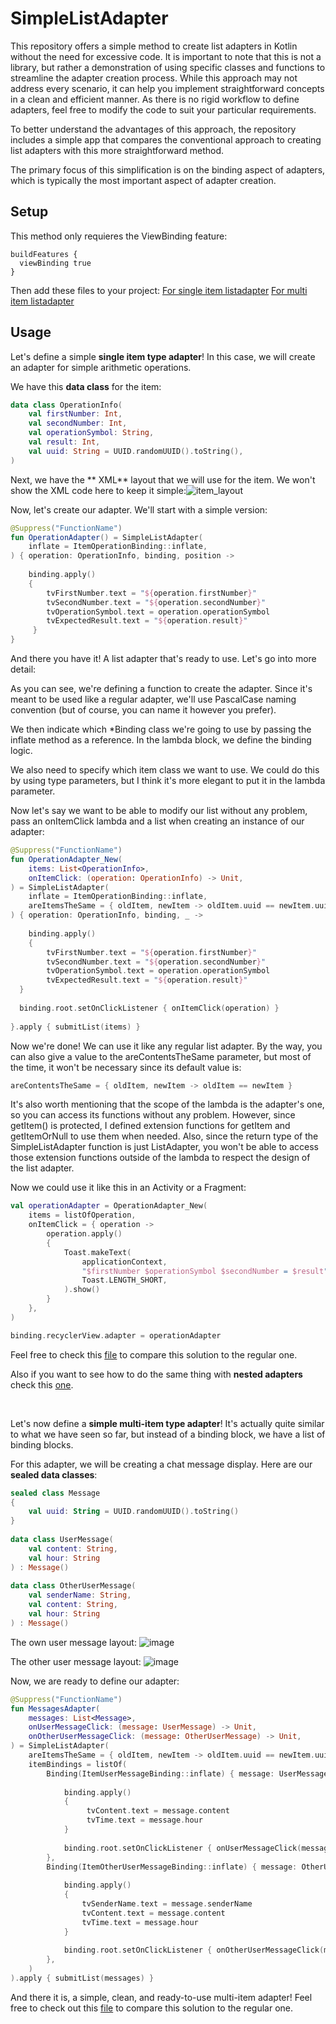 
# SimpleListAdapter

This repository offers a simple method to create list adapters in Kotlin without the need for excessive code. It is important to note that this is not a library, but rather a demonstration of using specific classes and functions to streamline the adapter creation process. While this approach may not address every scenario, it can help you implement straightforward concepts in a clean and efficient manner. As there is no rigid workflow to define adapters, feel free to modify the code to suit your particular requirements.

To better understand the advantages of this approach, the repository includes a simple app that compares the conventional approach to creating list adapters with this more straightforward method.

The primary focus of this simplification is on the binding aspect of adapters, which is typically the most important aspect of adapter creation.

## Setup

This method only requieres the ViewBinding feature:

```
buildFeatures {  
  viewBinding true  
}
```

Then add these files to your project:
[For single item listadapter](https://github.com/ElianFabian/SimpleListAdapter/blob/main/app/src/main/java/com/elian/simple_list_adapter/adapter/SimpleSingleItemListAdapter.kt)
[For multi item listadapter](https://github.com/ElianFabian/SimpleListAdapter/blob/main/app/src/main/java/com/elian/simple_list_adapter/adapter/SimpleMultiItemListAdapter.kt)

## Usage

Let's define a simple **single item type adapter**! In this case, we will create an adapter for simple arithmetic operations.

We have this **data class** for the item:
```kt
data class OperationInfo(  
    val firstNumber: Int,  
    val secondNumber: Int,  
    val operationSymbol: String,  
    val result: Int,  
    val uuid: String = UUID.randomUUID().toString(),  
)
```
Next, we have the ** XML** layout that we will use for the item. We won't show the XML code here to keep it simple:![item_layout](https://user-images.githubusercontent.com/86477169/213011000-de3a436c-2efa-4376-8755-1c6ad792d12d.PNG)

Now, let's create our adapter. We'll start with a simple version:
```kt
@Suppress("FunctionName")  
fun OperationAdapter() = SimpleListAdapter(  
	inflate = ItemOperationBinding::inflate,  
) { operation: OperationInfo, binding, position ->  
  
	binding.apply()  
	{  
		tvFirstNumber.text = "${operation.firstNumber}"  
		tvSecondNumber.text = "${operation.secondNumber}"  
        tvOperationSymbol.text = operation.operationSymbol  
        tvExpectedResult.text = "${operation.result}"  
     }  
}
```
And there you have it! A list adapter that's ready to use. Let's go into more detail:

As you can see, we're defining a function to create the adapter. Since it's meant to be used like a regular adapter, we'll use PascalCase naming convention (but of course, you can name it however you prefer).

We then indicate which *Binding class we're going to use by passing the inflate method as a reference. In the lambda block, we define the binding logic.

We also need to specify which item class we want to use. We could do this by using type parameters, but I think it's more elegant to put it in the lambda parameter.

Now let's say we want to be able to modify our list without any problem, pass an onItemClick lambda and a list when creating an instance of our adapter:
```kt
@Suppress("FunctionName")  
fun OperationAdapter_New(  
    items: List<OperationInfo>,  
    onItemClick: (operation: OperationInfo) -> Unit,  
) = SimpleListAdapter(  
    inflate = ItemOperationBinding::inflate,  
    areItemsTheSame = { oldItem, newItem -> oldItem.uuid == newItem.uuid },  
) { operation: OperationInfo, binding, _ ->  
  
	binding.apply()  
	{  
		tvFirstNumber.text = "${operation.firstNumber}"  
		tvSecondNumber.text = "${operation.secondNumber}"  
		tvOperationSymbol.text = operation.operationSymbol  
		tvExpectedResult.text = "${operation.result}"  
  }
  
  binding.root.setOnClickListener { onItemClick(operation) }  
  
}.apply { submitList(items) }
```
Now we're done! We can use it like any regular list adapter. By the way, you can also give a value to the areContentsTheSame parameter, but most of the time, it won't be necessary since its default value is:

```kt
areContentsTheSame = { oldItem, newItem -> oldItem == newItem }
```
It's also worth mentioning that the scope of the lambda is the adapter's one, so you can access its functions without any problem. However, since getItem() is protected, I defined extension functions for getItem and getItemOrNull to use them when needed. Also, since the return type of the SimpleListAdapter function is just ListAdapter, you won't be able to access those extension functions outside of the lambda to respect the design of the list adapter.

Now we could use it like this in an Activity or a Fragment:
```kt
val operationAdapter = OperationAdapter_New(  
	items = listOfOperation,  
	onItemClick = { operation ->  
		operation.apply()  
		{  
			Toast.makeText(  
				applicationContext,  
				"$firstNumber $operationSymbol $secondNumber = $result",  
				Toast.LENGTH_SHORT,  
			).show()  
		}  
	},  
)

binding.recyclerView.adapter = operationAdapter
```
Feel free to check this [file](https://github.com/ElianFabian/SimpleListAdapter/blob/main/app/src/main/java/com/elian/simple_list_adapter/ui/single_item/SingleItemAdapters.kt) to compare this solution to the regular one.

Also if you want to see how to do the same thing with **nested adapters** check this [one](https://github.com/ElianFabian/SimpleListAdapter/blob/main/app/src/main/java/com/elian/simple_list_adapter/ui/nested_items/NestedItemsAdapters.kt).

<br>

Let's now define a **simple multi-item type adapter**! It's actually quite similar to what we have seen so far, but instead of a binding block, we have a list of binding blocks.

For this adapter, we will be creating a chat message display. Here are our **sealed data classes**:
```kt
sealed class Message  
{  
	val uuid: String = UUID.randomUUID().toString()  
}  
  
data class UserMessage(  
    val content: String,  
    val hour: String  
) : Message()  
  
data class OtherUserMessage(  
    val senderName: String,  
    val content: String,  
    val hour: String  
) : Message()
```

The own user message layout:
![image](https://user-images.githubusercontent.com/86477169/236632639-dd883076-bcb6-468e-a3a8-1b38ed290595.png)

The other user message layout:
![image](https://user-images.githubusercontent.com/86477169/236632705-d7107ccb-6666-4d7a-82b8-4c2a69005690.png)

Now, we are ready to define our adapter:
```kt
@Suppress("FunctionName")  
fun MessagesAdapter(  
    messages: List<Message>,  
    onUserMessageClick: (message: UserMessage) -> Unit,  
    onOtherUserMessageClick: (message: OtherUserMessage) -> Unit,  
) = SimpleListAdapter(  
    areItemsTheSame = { oldItem, newItem -> oldItem.uuid == newItem.uuid },  
	itemBindings = listOf(  
		Binding(ItemUserMessageBinding::inflate) { message: UserMessage, binding, _ ->  
  
			binding.apply()  
		    {
			     tvContent.text = message.content  
				 tvTime.text = message.hour  
			}  
  
		    binding.root.setOnClickListener { onUserMessageClick(message) }  
		},  
        Binding(ItemOtherUserMessageBinding::inflate) { message: OtherUserMessage, binding, _ ->  
  
		    binding.apply()  
		    {  
				tvSenderName.text = message.senderName  
				tvContent.text = message.content  
				tvTime.text = message.hour  
			}  
  
			binding.root.setOnClickListener { onOtherUserMessageClick(message) }  
	    },  
	)
).apply { submitList(messages) }
```

And there it is, a simple, clean, and ready-to-use multi-item adapter! Feel free to check out this [file](https://github.com/ElianFabian/SimpleListAdapter/blob/main/app/src/main/java/com/elian/simple_list_adapter/ui/multi_item/MultiItemAdapter.kt) to compare this solution to the regular one.
